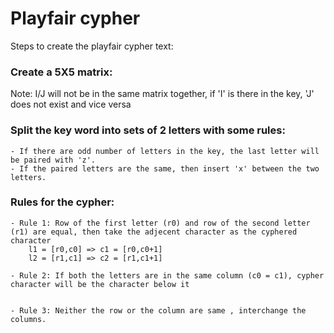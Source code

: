# Playfair cypher

Steps to create the playfair cypher text:

### Create a 5X5 matrix:

Note: I/J will not be in the same matrix together, if 'I' is there in the key, 'J' does not exist and vice versa

### Split the key word into sets of 2 letters with some rules:
	- If there are odd number of letters in the key, the last letter will be paired with 'z'.
	- If the paired letters are the same, then insert 'x' between the two letters.

### Rules for the cypher:
	- Rule 1: Row of the first letter (r0) and row of the second letter (r1) are equal, then take the adjecent character as the cyphered character
		l1 = [r0,c0] => c1 = [r0,c0+1]
		l2 = [r1,c1] => c2 = [r1,c1+1]

	- Rule 2: If both the letters are in the same column (c0 = c1), cypher character will be the character below it


	- Rule 3: Neither the row or the column are same , interchange the columns.
